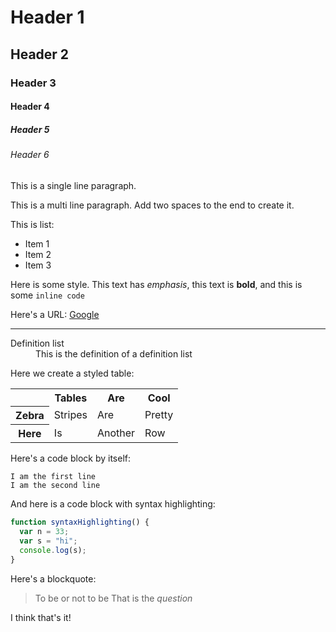 # Header 1

## Header 2

### Header 3

#### Header 4

##### Header 5

###### Header 6

This is a single line paragraph.

This is a multi line paragraph. 
Add two spaces to the end to create it.

This is list:

* Item 1
* Item 2
* Item 3

Here is some style. This text has *emphasis*, this text is **bold**, and this is some `inline code`

Here's a URL: [Google](http://google.com)

---

<dl>
<dt>Definition list</dt>
<dd>This is the definition of a definition list</dd>
</dl>

Here we create a styled table:

<table class="styled">
<tr>
<th></th>
<th>Tables</th>
<th>Are</th>
<th>Cool</th>
</tr>
<tr>
<th>Zebra</th>
<td>Stripes</td>
<td>Are</td>
<td>Pretty</td>
</tr>
<tr>
<th>Here</th>
<td>Is</td>
<td>Another</td>
<td>Row</td>
</tr>
</table>

Here's a code block by itself:

```
I am the first line
I am the second line
```

And here is a code block with syntax highlighting:

```javascript
function syntaxHighlighting() {
  var n = 33;
  var s = "hi";
  console.log(s);
}
```

Here's a blockquote:

> To be or not to be
> That is the *question*

I think that's it!


